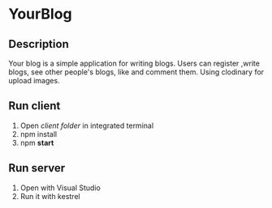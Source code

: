 # YourBlog

## Description
Your blog is a simple application for writing blogs.
Users can register ,write blogs, see other people's blogs, like and comment them.
Using clodinary for upload images.

## Run client
1. Open *client folder* in integrated terminal
2. npm install
3. npm **start**

## Run server
1. Open with Visual Studio
2. Run it with kestrel
